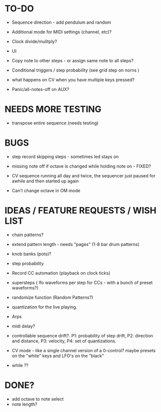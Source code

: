 # TO-DO 

* Sequence direction - add pendulum and random

* Additional mode for MIDI settings (channel, etc)?

* Clock divide/mulitply?

* UI

* Copy note to other steps - or assign same note to all steps?

* Conditional triggers / step probability (see grid step on norns )

* what happens on CV when you have multiple keys pressed?

* Panic/all-notes-off on AUX?


# NEEDS MORE TESTING

 
* transpose entire sequence (needs testing)


# BUGS

* step record skipping steps - sometimes led stays on

* missing note off if octave is changed while holding note on - FIXED?

* CV sequence running all day and twice, the sequencer just paused for awhile and then started up again

* Can't change octave in OM mode


# IDEAS / FEATURE REQUESTS / WISH LIST

* chain patterns?

* extend pattern length - needs "pages" (1-8 bar drum patterns)

* knob banks (pots)?

* step probability

* Record CC automation (playback on clock ticks)

* supersteps ( lfo waveforms per step for CCs - with a bunch of preset waveforms?)

* randomize function (Random Patterns?)

* quantization for the live playing.

* Arps

* midi delay?

* controllable sequence drift?. P1: probability of step drift, P2: direction and distance, P3: velocity, P4: set of quantizations.

* CV mode - like a single channel version of a 0-control? maybe presets on the "white" keys and LFO's on the "black" 

* while ??


# DONE?

* add octave to note select
* note length?
